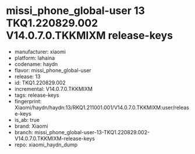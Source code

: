 # missi_phone_global-user 13 TKQ1.220829.002 V14.0.7.0.TKKMIXM release-keys
- manufacturer: xiaomi
- platform: lahaina
- codename: haydn
- flavor: missi_phone_global-user
- release: 13
- id: TKQ1.220829.002
- incremental: V14.0.7.0.TKKMIXM
- tags: release-keys
- fingerprint: Xiaomi/haydn/haydn:13/RKQ1.211001.001/V14.0.7.0.TKKMIXM:user/release-keys
- is_ab: true
- brand: Xiaomi
- branch: missi_phone_global-user-13-TKQ1.220829.002-V14.0.7.0.TKKMIXM-release-keys
- repo: xiaomi_haydn_dump
